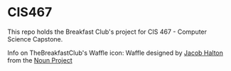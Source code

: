 CIS467
======

This repo holds the Breakfast Club's project for CIS 467 - Computer Science Capstone.

Info on TheBreakfastClub's Waffle icon:
Waffle designed by <a href="http://www.thenounproject.com/jacob">Jacob Halton</a> from the <a href="http://www.thenounproject.com">Noun Project</a>
